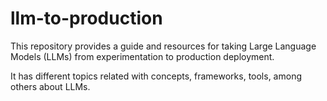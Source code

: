# llm-to-production
This repository provides a guide and resources for taking Large Language Models (LLMs) from experimentation to production deployment.

It has different topics related with concepts, frameworks, tools, among others about LLMs.
